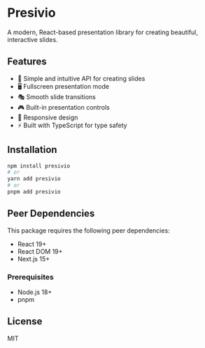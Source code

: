 # Presivio

A modern, React-based presentation library for creating beautiful, interactive slides.

## Features

- 🎨 Simple and intuitive API for creating slides
- 🖥️ Fullscreen presentation mode
- 🎭 Smooth slide transitions
- 🎮 Built-in presentation controls
- 📱 Responsive design
- ⚡ Built with TypeScript for type safety

## Installation

```bash
npm install presivio
# or
yarn add presivio
# or
pnpm add presivio
```

## Peer Dependencies

This package requires the following peer dependencies:
- React 19+
- React DOM 19+
- Next.js 15+

### Prerequisites

- Node.js 18+
- pnpm

## License

MIT
